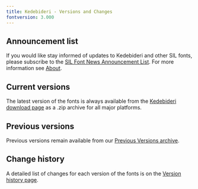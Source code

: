 ```yaml
---
title: Kedebideri - Versions and Changes
fontversion: 3.000
---
```


## Announcement list

If you would like stay informed of updates to Kedebideri and other SIL fonts, please subscribe to the [SIL Font News Announcement List](https://groups.google.com/a/groups.sil.org/forum/#!forum/sil-font-news). For more information see [About](about.md).

## Current versions

The latest version of the fonts is always available from the [Kedebideri download page](https://software.sil.org/kedebideri/download/) as a .zip archive for all major platforms.

## Previous versions

Previous versions remain available from our [Previous Versions archive](https://software.sil.org/kedebideri#downloads).

## Change history

A detailed list of changes for each version of the fonts is on the [Version history page](history.md).

